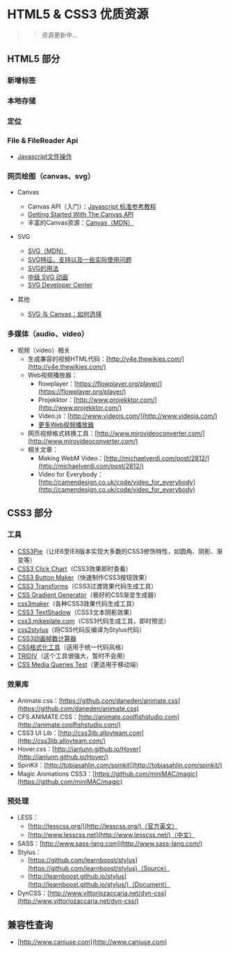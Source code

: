 # HTML5 & CSS3 优质资源

>> 资源更新中...

## HTML5 部分

### 新增标签

### 本地存储

### 定位

### File & FileReader Api

* [Javascript文件操作](http://www.iunbug.com/?s=JavaScript%E6%96%87%E4%BB%B6%E6%93%8D%E4%BD%9C&x=0&y=0)

### 网页绘图（canvas、svg）

* Canvas
	* Canvas API（入门）：[Javascript 标准参考教程](http://javascript.ruanyifeng.com/htmlapi/canvas.html)
	* [Getting Started With The Canvas API](http://blog.teamtreehouse.com/getting-started-with-the-canvas-api)
	* 丰富的Canvas资源：[Canvas（MDN）](https://developer.mozilla.org/zh-CN/docs/Web/HTML/Canvas)

* SVG
	* [SVG（MDN）](https://developer.mozilla.org/zh-CN/docs/Web/SVG/)
	* [SVG特征、支持以及一些实际使用问题](http://www.zhangxinxu.com/wordpress/2012/08/svg-feature-support-bugs/)
	* [SVG的用法](http://www.webhek.com/svg/)
	* [中级 SVG 动画](http://technet.microsoft.com/zh-cn/subscriptions/gg193985(v=vs.85).aspx)
	* [SVG Developer Center](http://www.adobe.com/devnet/svg.html)

* 其他
	* [SVG 与 Canvas：如何选择](http://msdn.microsoft.com/zh-cn/library/gg193983)

### 多媒体（audio、video）

* 视频（video）相关
	* 生成兼容的视频HTML代码：[http://v4e.thewikies.com/](http://v4e.thewikies.com/)
	* Web视频播放器：
		* flowplayer：[https://flowplayer.org/player/](https://flowplayer.org/player/)
		* Projekktor：[http://www.projekktor.com/](http://www.projekktor.com/)
		* Video.js：[http://www.videojs.com/](http://www.videojs.com/)
		* [更多Web视频播放器](http://www.cnblogs.com/chu888chu888/archive/2011/12/21/2296211.html)
	* 网页视频格式转换工具：[http://www.mirovideoconverter.com/](http://www.mirovideoconverter.com/)
	* 相关文章：
		* Making WebM Video：[http://michaelverdi.com/post/2812/](http://michaelverdi.com/post/2812/)
		* Video for Everybody：[http://camendesign.co.uk/code/video_for_everybody](http://camendesign.co.uk/code/video_for_everybody)


## CSS3 部分

### 工具

* [CSS3Pie](http://css3pie.com/)（让IE6至IE8版本实现大多数的CSS3修饰特性，如圆角、阴影、渐变等）
* [CSS3 Click Chart](http://css3clickchart.com/)（CSS3效果即时查看）
* [CSS3 Button Maker](http://css-tricks.com/examples/ButtonMaker)（快速制作CSS3按钮效果）
* [CSS3 Transforms](http://westciv.com/tools/transforms/index.html)（CSS3过渡效果代码生成工具）
* [CSS Gradient Generator](http://www.css3factory.com/linear-gradients)（极好的CSS渐变生成器）
* [css3maker](http://www.css3maker.com/)（各种CSS3效果代码生成工具）
* [CSS3 TextShadow](http://mothereffingtextshadow.com/)（CSS3文本阴影效果）
* [css3.mikeplate.com](http://css3.mikeplate.com/)（CSS3代码生成工具，即时预览）
* [css2stylus](http://css2stylus.com/)（将CSS代码反编译为Stylus代码）
* [CSS3动画帧数计算器](http://tid.tenpay.com/labs/css3_keyframes_calculator.html)
* [CSS格式化工具](https://github.com/twitter/recess)（适用于统一代码风格）
* [TRIDIV](http://tridiv.com/)（这个工具很强大，暂时不会用）
* [CSS Media Queries Test](http://mediaqueriestest.com/)（更适用于移动端）

### 效果库

* Animate.css：[https://github.com/daneden/animate.css](https://github.com/daneden/animate.css)
* CFS.ANIMATE.CSS：[http://animate.coolfishstudio.com](http://animate.coolfishstudio.com/)
* CSS3 UI Lib：[http://css3lib.alloyteam.com](http://css3lib.alloyteam.com/)
* Hover.css：[http://ianlunn.github.io/Hover](http://ianlunn.github.io/Hover/)
* SpinKit：[http://tobiasahlin.com/spinkit](http://tobiasahlin.com/spinkit/)
* Magic Animations CSS3：[https://github.com/miniMAC/magic](https://github.com/miniMAC/magic) 

### 预处理

* LESS：
	* [http://lesscss.org/](http://lesscss.org/)（官方英文）
	* [http://www.lesscss.net](http://www.lesscss.net/)（中文）
* SASS：[http://www.sass-lang.com](http://www.sass-lang.com/)
* Stylus：
	* [https://github.com/learnboost/stylus](https://github.com/learnboost/stylus)（Source）
	* [http://learnboost.github.io/stylus](http://learnboost.github.io/stylus/)（Document）
* DynCSS：[http://www.vittoriozaccaria.net/dyn-css](http://www.vittoriozaccaria.net/dyn-css/)

## 兼容性查询

* [http://www.caniuse.com](http://www.caniuse.com)

